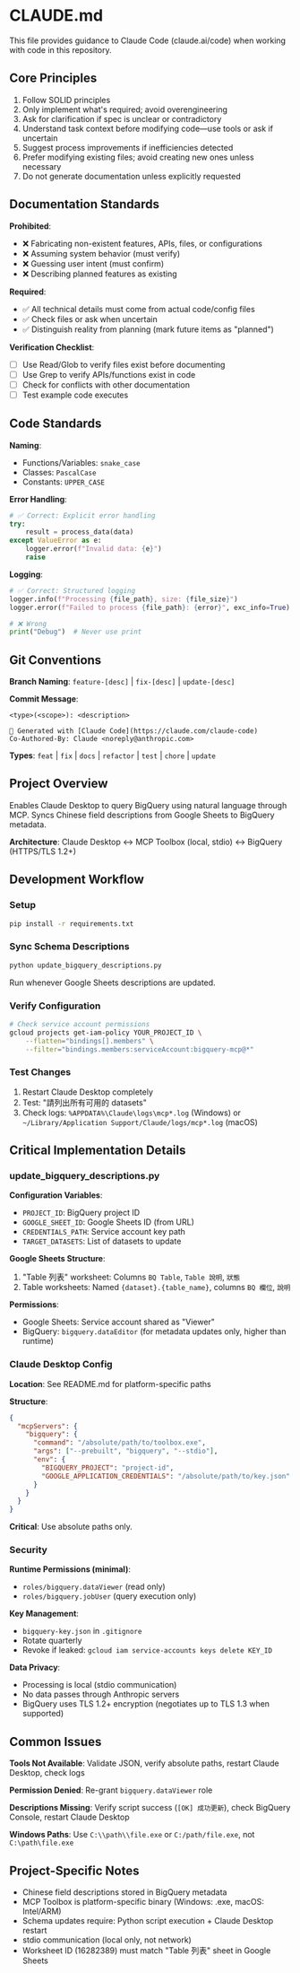# CLAUDE.md

This file provides guidance to Claude Code (claude.ai/code) when working with code in this repository.

## Core Principles

1. Follow SOLID principles
2. Only implement what's required; avoid overengineering
3. Ask for clarification if spec is unclear or contradictory
4. Understand task context before modifying code—use tools or ask if uncertain
5. Suggest process improvements if inefficiencies detected
6. Prefer modifying existing files; avoid creating new ones unless necessary
7. Do not generate documentation unless explicitly requested

## Documentation Standards

**Prohibited**:
- ❌ Fabricating non-existent features, APIs, files, or configurations
- ❌ Assuming system behavior (must verify)
- ❌ Guessing user intent (must confirm)
- ❌ Describing planned features as existing

**Required**:
- ✅ All technical details must come from actual code/config files
- ✅ Check files or ask when uncertain
- ✅ Distinguish reality from planning (mark future items as "planned")

**Verification Checklist**:
- [ ] Use Read/Glob to verify files exist before documenting
- [ ] Use Grep to verify APIs/functions exist in code
- [ ] Check for conflicts with other documentation
- [ ] Test example code executes

## Code Standards

**Naming**:
- Functions/Variables: `snake_case`
- Classes: `PascalCase`
- Constants: `UPPER_CASE`

**Error Handling**:
```python
# ✅ Correct: Explicit error handling
try:
    result = process_data(data)
except ValueError as e:
    logger.error(f"Invalid data: {e}")
    raise
```

**Logging**:
```python
# ✅ Correct: Structured logging
logger.info(f"Processing {file_path}, size: {file_size}")
logger.error(f"Failed to process {file_path}: {error}", exc_info=True)

# ❌ Wrong
print("Debug")  # Never use print
```

## Git Conventions

**Branch Naming**: `feature-[desc]` | `fix-[desc]` | `update-[desc]`

**Commit Message**:
```
<type>(<scope>): <description>

🤖 Generated with [Claude Code](https://claude.com/claude-code)
Co-Authored-By: Claude <noreply@anthropic.com>
```

**Types**: `feat` | `fix` | `docs` | `refactor` | `test` | `chore` | `update`

## Project Overview

Enables Claude Desktop to query BigQuery using natural language through MCP. Syncs Chinese field descriptions from Google Sheets to BigQuery metadata.

**Architecture**: Claude Desktop ↔ MCP Toolbox (local, stdio) ↔ BigQuery (HTTPS/TLS 1.2+)

## Development Workflow

### Setup
```bash
pip install -r requirements.txt
```

### Sync Schema Descriptions
```bash
python update_bigquery_descriptions.py
```
Run whenever Google Sheets descriptions are updated.

### Verify Configuration
```bash
# Check service account permissions
gcloud projects get-iam-policy YOUR_PROJECT_ID \
    --flatten="bindings[].members" \
    --filter="bindings.members:serviceAccount:bigquery-mcp@*"
```

### Test Changes
1. Restart Claude Desktop completely
2. Test: "請列出所有可用的 datasets"
3. Check logs: `%APPDATA%\Claude\logs\mcp*.log` (Windows) or `~/Library/Application Support/Claude/logs/mcp*.log` (macOS)

## Critical Implementation Details

### update_bigquery_descriptions.py

**Configuration Variables**:
- `PROJECT_ID`: BigQuery project ID
- `GOOGLE_SHEET_ID`: Google Sheets ID (from URL)
- `CREDENTIALS_PATH`: Service account key path
- `TARGET_DATASETS`: List of datasets to update

**Google Sheets Structure**:
1. "Table 列表" worksheet: Columns `BQ Table`, `Table 說明`, `狀態`
2. Table worksheets: Named `{dataset}.{table_name}`, columns `BQ 欄位`, `說明`

**Permissions**:
- Google Sheets: Service account shared as "Viewer"
- BigQuery: `bigquery.dataEditor` (for metadata updates only, higher than runtime)

### Claude Desktop Config

**Location**: See README.md for platform-specific paths

**Structure**:
```json
{
  "mcpServers": {
    "bigquery": {
      "command": "/absolute/path/to/toolbox.exe",
      "args": ["--prebuilt", "bigquery", "--stdio"],
      "env": {
        "BIGQUERY_PROJECT": "project-id",
        "GOOGLE_APPLICATION_CREDENTIALS": "/absolute/path/to/key.json"
      }
    }
  }
}
```
**Critical**: Use absolute paths only.

### Security

**Runtime Permissions (minimal)**:
- `roles/bigquery.dataViewer` (read only)
- `roles/bigquery.jobUser` (query execution only)

**Key Management**:
- `bigquery-key.json` in `.gitignore`
- Rotate quarterly
- Revoke if leaked: `gcloud iam service-accounts keys delete KEY_ID`

**Data Privacy**:
- Processing is local (stdio communication)
- No data passes through Anthropic servers
- BigQuery uses TLS 1.2+ encryption (negotiates up to TLS 1.3 when supported)

## Common Issues

**Tools Not Available**: Validate JSON, verify absolute paths, restart Claude Desktop, check logs

**Permission Denied**: Re-grant `bigquery.dataViewer` role

**Descriptions Missing**: Verify script success (`[OK] 成功更新`), check BigQuery Console, restart Claude Desktop

**Windows Paths**: Use `C:\\path\\file.exe` or `C:/path/file.exe`, not `C:\path\file.exe`

## Project-Specific Notes

- Chinese field descriptions stored in BigQuery metadata
- MCP Toolbox is platform-specific binary (Windows: .exe, macOS: Intel/ARM)
- Schema updates require: Python script execution + Claude Desktop restart
- stdio communication (local only, not network)
- Worksheet ID (16282389) must match "Table 列表" sheet in Google Sheets
